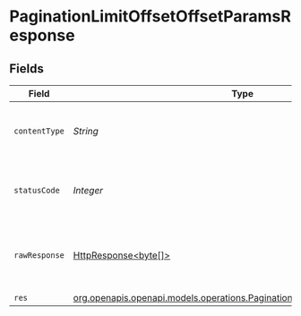 # PaginationLimitOffsetOffsetParamsResponse


## Fields

| Field                                                                                                                                          | Type                                                                                                                                           | Required                                                                                                                                       | Description                                                                                                                                    |
| ---------------------------------------------------------------------------------------------------------------------------------------------- | ---------------------------------------------------------------------------------------------------------------------------------------------- | ---------------------------------------------------------------------------------------------------------------------------------------------- | ---------------------------------------------------------------------------------------------------------------------------------------------- |
| `contentType`                                                                                                                                  | *String*                                                                                                                                       | :heavy_check_mark:                                                                                                                             | HTTP response content type for this operation                                                                                                  |
| `statusCode`                                                                                                                                   | *Integer*                                                                                                                                      | :heavy_check_mark:                                                                                                                             | HTTP response status code for this operation                                                                                                   |
| `rawResponse`                                                                                                                                  | [HttpResponse<byte[]>](https://docs.oracle.com/en/java/javase/11/docs/api/java.net.http/java/net/http/HttpResponse.html)                       | :heavy_check_mark:                                                                                                                             | Raw HTTP response; suitable for custom response parsing                                                                                        |
| `res`                                                                                                                                          | [org.openapis.openapi.models.operations.PaginationLimitOffsetOffsetParamsRes](../../models/operations/PaginationLimitOffsetOffsetParamsRes.md) | :heavy_minus_sign:                                                                                                                             | OK                                                                                                                                             |